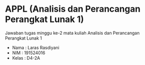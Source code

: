 # APPL (Analisis dan Perancangan Perangkat Lunak 1)

Jawaban tugas minggu ke-2 mata kuliah Analisis dan Perancangan Perangkat Lunak 1

* Nama  : Laras Rasdiyani
* NIM   : 191524016
* Kelas : D4-2A
